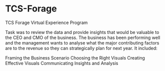 # TCS-Forage
TCS Forage Virtual Experience Program


Task was to review the data and provide insights that would be valuable to the CEO and CMO of the business. The business has been performing well and the management wants to analyse what the major contributing factors are to the revenue so they can strategically plan for next year. It included:

Framing the Business Scenario
Choosing the Right Visuals
Creating Effective Visuals
Communicating Insights and Analysis
